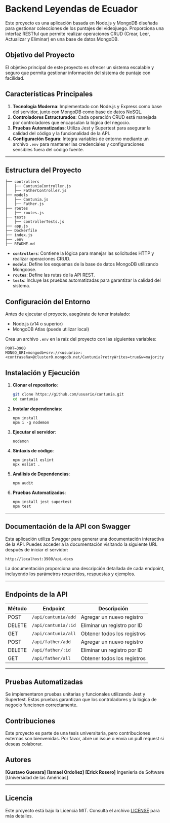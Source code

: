 # Backend Leyendas de Ecuador
Este proyecto es una aplicación basada en Node.js y MongoDB diseñada para gestionar colecciones de los puntajes del videojuego. Proporciona una interfaz RESTful que permite realizar operaciones CRUD (Crear, Leer, Actualizar y Eliminar) en una base de datos MongoDB.

## Objetivo del Proyecto
El objetivo principal de este proyecto es ofrecer un sistema escalable y seguro que permita gestionar información del sistema de puntaje con facilidad.

## Características Principales

1. **Tecnología Moderna**: Implementado con Node.js y Express como base del servidor, junto con MongoDB como base de datos NoSQL.
2. **Controladores Estructurados**: Cada operación CRUD está manejada por controladores que encapsulan la lógica del negocio.
3. **Pruebas Automatizadas**: Utiliza Jest y Supertest para asegurar la calidad del código y la funcionalidad de la API.
4. **Configuración Segura**: Integra variables de entorno mediante un archivo `.env` para mantener las credenciales y configuraciones sensibles fuera del código fuente.

---

## Estructura del Proyecto

```plaintext
├── controllers
│   ├── CantuniaController.js
│   ├── FatherController.js
├── models
│   ├── Cantunia.js
│   ├── Father.js
├── routes
│   ├── routes.js
├── tests
│   ├── controllerTests.js
├── app.js
├── Dockerfile
├── index.js
├── .env
├── README.md
```

- **`controllers`**: Contiene la lógica para manejar las solicitudes HTTP y realizar operaciones CRUD.
- **`models`**: Define los esquemas de la base de datos MongoDB utilizando Mongoose.
- **`routes`**: Define las rutas de la API REST.
- **`tests`**: Incluye las pruebas automatizadas para garantizar la calidad del sistema.

## Configuración del Entorno

Antes de ejecutar el proyecto, asegúrate de tener instalado:

- Node.js (v14 o superior)
- MongoDB Atlas (puede utilizar local)

Crea un archivo `.env` en la raíz del proyecto con las siguientes variables:

```plaintext
PORT=3900
MONGO_URI=mongodb+srv://<usuario>:<contraseña>@cluster0.mongodb.net/Cantunia?retryWrites=true&w=majority
```

## Instalación y Ejecución
1. **Clonar el repositorio**:

   ```bash
   git clone https://github.com/usuario/cantunia.git
   cd cantunia
   ```
2. **Instalar dependencias**:
    ```
    npm install
    npm i -g nodemon
    ```

3. **Ejecutar el servidor**:
    ```
    nodemon
    ```

4. **Sintaxis de código**:
    ```
    npm install eslint
    npx eslint .
    ```

5. **Análisis de Dependencias**:
    ```
    npm audit
    ```

4. **Pruebas Automatizadas**:
    ```
    npm install jest supertest
    npm test
    ```

---

## Documentación de la API con Swagger

Esta aplicación utiliza Swagger para generar una documentación interactiva de la API. Puedes acceder a la documentación visitando la siguiente URL después de iniciar el servidor:

```
http://localhost:3900/api-docs
```

La documentación proporciona una descripción detallada de cada endpoint, incluyendo los parámetros requeridos, respuestas y ejemplos.

---

## Endpoints de la API

| Método | Endpoint             | Descripción                              |
|--------|----------------------|------------------------------------------|
| POST   | `/api/cantunia/add`  | Agregar un nuevo registro               |
| DELETE | `/api/cantunia/:id`  | Eliminar un registro por ID             |
| GET    | `/api/cantunia/all`  | Obtener todos los registros             |
| POST   | `/api/father/add`    | Agregar un nuevo registro               |
| DELETE | `/api/father/:id`    | Eliminar un registro por ID             |
| GET    | `/api/father/all`    | Obtener todos los registros             |

---

## Pruebas Automatizadas

Se implementaron pruebas unitarias y funcionales utilizando Jest y Supertest. Estas pruebas garantizan que los controladores y la lógica de negocio funcionen correctamente.

## Contribuciones

Este proyecto es parte de una tesis universitaria, pero contribuciones externas son bienvenidas. Por favor, abre un issue o envía un pull request si deseas colaborar.

## Autores

**[Gustavo Guevara]**
**[Ismael Ordoñez]**
**[Erick Rosero]**
Ingeniería de Software
[Universidad de las Américas]

---

## Licencia

Este proyecto está bajo la Licencia MIT. Consulta el archivo [LICENSE](./LICENSE) para más detalles.
